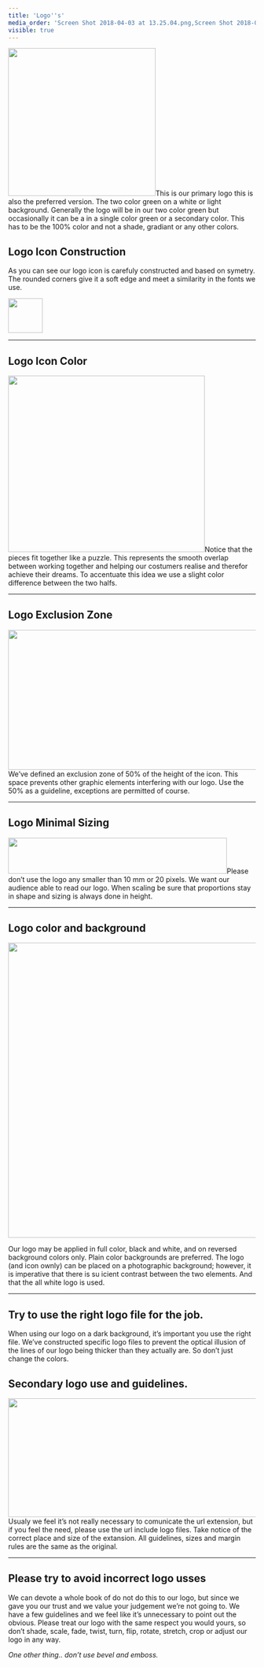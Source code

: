 ```yaml
---
title: 'Logo''s'
media_order: 'Screen Shot 2018-04-03 at 13.25.04.png,Screen Shot 2018-04-03 at 13.25.49.png,Screen Shot 2018-04-03 at 13.45.27.png,beeldmerk-colors.png,logo-construction.png,logo-color-combos.png,secondary logo.png,logo-exclusion-zone.png,logo-origin.png'
visible: true
---
```


<p><img class="right" src="logos/logo-construction.png" alt="" width="300" />This is our primary logo this is also the preferred version. The two color green on a white or light background. Generally the logo will be in our two color green but occasionally it can be a in a single color green or a secondary color. This has to be the 100% color and not a shade, gradiant or any other colors.</p>
<h2 id="mcetoc_1canomoj10">Logo Icon Construction</h2>
<p>As you can see our logo icon is carefuly constructed and based on symetry. The rounded corners give it a soft edge and meet a similarity in the fonts we use.</p>
<p><img src="logos/logo-origin.png" alt="" height="70" /></p>
<hr />
<h2 id="mcetoc_1canoncec1">Logo Icon Color</h2>
<p><img class="right" src="logos/beeldmerk-colors.png" alt="" width="400" height="358" />Notice that the pieces fit together like a puzzle. This represents the smooth overlap between working together and helping our costumers realise and therefor achieve their dreams. To accentuate this idea we use a slight color difference between the two halfs.</p>
<hr />
<h2 id="mcetoc_1canopsg00">Logo Exclusion Zone</h2>
<p><img class="right" src="logos/logo-exclusion-zone.png" alt="" width="516" height="284" />We&rsquo;ve defined an exclusion zone of 50% of the height of the icon. This space prevents other graphic elements interfering with our logo. Use the 50% as a guideline, exceptions are permitted of course.</p>
<hr />
<h2 id="mcetoc_1canplnd11">Logo Minimal Sizing</h2>
<p><img class="right" src="logos/Screen Shot 2018-04-03 at 13.25.49.png" alt="" width="445" height="73" />Please don&rsquo;t use the logo any smaller than 10 mm or 20 pixels. We want our audience able to read our logo. When scaling be sure that proportions stay in shape and sizing is always done in height.</p>
<hr />
<h2 id="mcetoc_1canptin50">Logo color and background</h2>
<p><img src="logos/logo-color-combos.png" alt="" width="600" height="599" /></p>
<p>Our logo may be applied in full color, black and white, and on reversed background colors only. Plain color backgrounds are preferred. The logo (and icon ownly) can be placed on a photographic background; however, it is imperative that there is su icient contrast between the two elements. And that the all white logo is used.</p>
<hr />
<h2 id="mcetoc_1canq2h340">Try to use the right logo file for the job.</h2>
<p>When using our logo on a dark background, it&rsquo;s important you use the right file. We&rsquo;ve constructed specific logo files to prevent the optical illusion of the lines of our logo being thicker than they actually are. So don&rsquo;t just change the colors.</p>
<h2 id="mcetoc_1canq2sab1">Secondary logo use and guidelines.</h2>
<p><img class="right" src="logos/secondary logo.png" alt="" width="594" height="241" />Usualy we feel it&rsquo;s not really necessary to comunicate the url extension, but if you feel the need, please use the url include logo files. Take notice of the correct place and size of the extansion. All guidelines, sizes and margin rules are the same as the original.</p>
<hr />
<h2 id="mcetoc_1canq9fq30">Please try to avoid incorrect logo usses</h2>
<p>We can devote a whole book of do not do this to our logo, but since we gave you our trust and we value your judgement we&rsquo;re not going to. We have a few guidelines and we feel like it&rsquo;s unnecessary to point out the obvious. Please treat our logo with the same respect you would yours, so don&rsquo;t shade, scale, fade, twist, turn, flip, rotate, stretch, crop or adjust our logo in any way.</p>
<p><em>One other thing.. don&rsquo;t use bevel and emboss.</em></p>